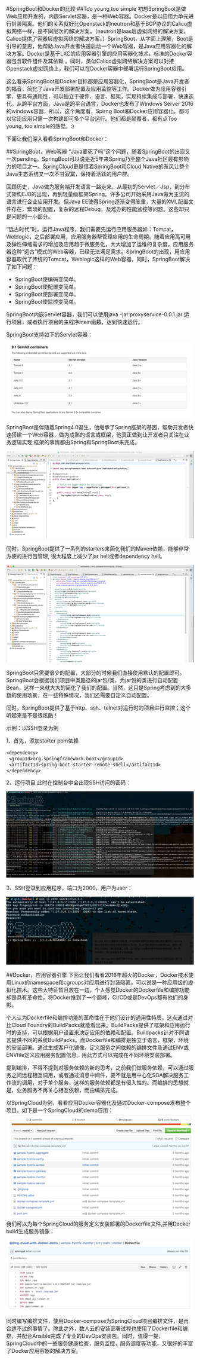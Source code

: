 #SpringBoot和Docker的比较
##Too young,too simple
初想SpringBoot是做Web应用开发的，内嵌Servlet容器，是一种Web容器。Docker是以应用为单元进行封装隔离。他们的关系就好比Openstack的neutron和基于BGP协议的Calico虚拟网络一样，是不同层次的解决方案。（neutron是Iaas层虚拟网络的解决方案，Calico提供了容器层虚拟网络的解决方案。）SpringBoot，从字面上理解，Boot是引导的意思，他帮助Java开发者快速启动一个Web容器，是Java应用容器化的解决方案。Docker是基于LXC的应用容器引擎的应用容器化技术，标准的Docker容器包含软件组件及其依赖 。同时，类似Calico虚拟网络解决方案可以对接Openstack虚拟网络上，我们可以在Docker容器中部署运行SpringBoot应用。

这么看来SpringBoot和Docker目标都是应用容器化，SpringBoot是Java开发者的福音，简化了Java开发部署配置及应用监控等工作。Docker做为应用容器引擎，更具有通用性，可以独立于硬件、语言、框架，实现持续集成与部署，快速迭代。从跨平台方面，Java是跨平台语言，Docker也发布了Windows Server 2016的windows容器，所以，这个角度看，Spirng Boot和Docker应用容器化，都可以实现应用只需一次构建即可多个平台运行。他们都是颠覆者，都有点Too young, too simple的感觉。:)

下面让我们深入看看SpringBoot和Docker：

##SpringBoot，Web容器
“Java要死了吗”这个问题，随着SpringBoot的出现又一次pending。SpringBoot可以说是近5年来Spring乃至整个Java社区最有影响力的项目之一。SpringCloud更是借着SpringBoot和Cloud Native的东风让整个Java生态系统又一次不甘寂寞，保持着活跃的用户群。

回顾历史，Java做为服务端开发语言一路走来，从最初的Servlet／Jsp，到分布式架构EJB的出现，再到轻量级框架Spring。许多公司开始采用Java做为主流的语言进行企业应用开发。但Java EE使得Spring逐渐变得笨重，大量的XML配置文件存在，繁琐的配置，复杂的远程Debug，及难办的性能监控等问题。这些却只是问题的一小部分。

“远古时代”时，运行Java程序，我们需要先运行应用服务器如：Tomcat，Weblogic，之后部署应用，应用服务器帮管理应用的生命周期。随着应用高可用及弹性伸缩需求的增加及应用趋于微服务化，大大增加了运维的复杂度，应用服务器这种“远古”模式的Web容器，已经无法满足需求。SpringBoot的出现，用应用容器取代了传统的Tomcat，Weblogic这样的Web容器，同时，SpringBoot解决了如下问题：

* SpringBoot使编码变简单。
* SpringBoot使配置变简单。
* SpringBoot使部署变简单。
* SpringBoot使监控变简单。

SpringBoot内嵌Servlet容器，我们可以使用java -jar proxyservice-0.0.1.jar 运行项目，或者执行项目的主程序main函数，达到快速运行。

SpringBoot支持如下的Servlet容器：

![image](https://github.com/fanfanbj/share/blob/master/2/springboot1.png)

SpringBoot是伴随着Spring4.0诞生，他继承了Spring框架的基因，帮助开发者快速搭建一个Web容器，做为成熟的语言或框架，他真正做到让开发者只关注在业务逻辑实现,框架的事情都由Spring和SpringBoot来完成。

![image](https://github.com/fanfanbj/share/blob/master/2/springboot2.png)

同时，SpringBoot提供了一系列的starters来简化我们的Maven依赖，能够非常方便的进行包管理, 很大程度上减少了jar hell或者dependency hell。

![image](https://github.com/fanfanbj/share/blob/master/2/springboot3.png)

SpringBoot只需要很少的配置，大部分的时候我们直接使用默认的配置即可。SpringBoot会根据我们项目中类路径的jar包/类，为jar包的类进行自动配置Bean，这样一来就大大的简化了我们的配置。当然，这只是Spring考虑到的大多数的使用场景，在一些特殊情况，我们还需要自定义自动配置。

同时，SpringBoot提供了基于http、ssh、telnet对运行时的项目进行监控；这个听起来是不是很炫酷！

示例：以SSH登录为例

1、首先，添加starter pom依赖

	<dependency>
   	 <groupId>org.springframework.boot</groupId>
   	 <artifactId>spring-boot-starter-remote-shell</artifactId>
	</dependency>


2、运行项目,此时在控制台中会出现SSH访问的密码：

![image](https://github.com/fanfanbj/share/blob/master/2/springboot4.png)

3、SSH登录到应用程序，端口为2000，用户为user：

![image](https://github.com/fanfanbj/share/blob/master/2/springboot5.png)


##Docker，应用容器引擎
下面让我们看看2016年超火的Docker，Docker技术使用Linux的namespace和cgroups对应用进行封装隔离，可以说是一种应用级的虚拟化技术。这些大特征暂且放在一边，个人感觉Docker的Dockerfile和编排功能却是具有革命性，将Docker推到了一个巅峰，CI/CD或是DevOps都有他们的身影。

个人认为Dockerfile和编排功能的革命性在于他们设计的通用性特质。这点通过对比Cloud Foundry的BuildPacks就能看出来。BuildPacks提供了框架和应用运行时的支持，可以根据用户设置来决定应用的依赖和配置。Buildpacks针对不同语言提供不同的系统BuildPacks。而Dockerfile和编排是独立于语言，框架，环境的安装部署。通过生成客户化镜像，定义服务之间依赖的编排文件及通过ENV或ENVfile定义应用服务配置信息。用此方式可以完成在不同环境安装部署。

提到编排，不得不提到对服务依赖的新的思考，之前我们做服务依赖，可以通过服务之间远程相互调用，或者通过消息中间件，要不就是用中心化SOA解决服务工作流的调用，对于单个服务，这样的服务依赖都是有侵入性的。而编排的思想就是，业务服务不再关心相互依赖，而由编排完成。

以SpringCloud为例，看看应用Docker容器化及通过Docker-compose发布整个项目。如下是一个SpringCloud的demo应用：
![image](https://github.com/fanfanbj/share/blob/master/2/docker1.png)
我们可以为每个SpringCloud的服务定义安装部署的Dockerfile文件,并用Docker build生成服务镜像：

![image](https://github.com/fanfanbj/share/blob/master/2/docker2.png)

同时编写编排文件，使用Docker-compose为SpringCloud项目编排文件，是再合适不过的事情了。除此之外，数人云的安装部署过程也使用了Dockerfile和编排，并配合Ansible完成了专业的DevOps安装包。同时，值得一提，SpringCloud中的一些服务健康检查，服务监控，服务调度等功能，又很好的丰富了Docker应用容器的解决方案。

